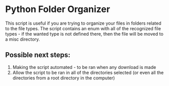 # Python Folder Organizer

This script is useful if you are trying to organize your files in folders related to the file types.
The script contains an enum with all of the recognized file types - if the wanted type is not defined there, then the file will be moved to a misc directory.

## Possible next steps:
1. Making the script automated - to be ran when any download is made
2. Allow the script to be ran in all of the directories selected (or even all the directories from a root directory in the computer)
